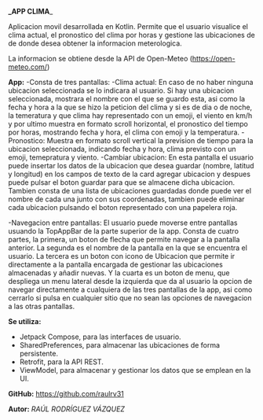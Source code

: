 **_APP CLIMA**_

Aplicacion movil desarrollada en Kotlin.
Permite que el usuario visualice el clima actual, el pronostico del clima por horas y gestione las 
ubicaciones de de donde desea obtener la informacion meterologica.

La informacion se obtiene desde la API de Open-Meteo (https://open-meteo.com/)

**App:**
-Consta de tres pantallas:
    -Clima actual: En caso de no haber ninguna ubicacion seleccionada se lo indicara al usuario.
        Si hay una ubicacion seleccionada, mostrara el nombre con el que se guardo esta, asi como
        la fecha y hora a la que se hizo la peticion del clima y si es de dia o de noche,
        la temeratura y que clima hay representado con un emoji, el viento en km/h 
        y por ultimo muestra en formato scroll horizontal, el pronostico del tiempo por horas,
        mostrando fecha y hora, el clima con emoji y la temperatura.
    -Pronostico: Muestra en formato scroll vertical la prevision de tiempo para la ubicacion
        seleccionada, indicando fecha y hora, clima previsto con un emoji, temepratura y viento.
    -Cambiar ubicacion: En esta pantalla el usuario puede insertar los datos de la ubicacion
        que desea guardar (nombre, latitud y longitud) en los campos de texto de la card agregar
        ubicacion y despues puede pulsar el boton guardar para que se almacene dicha ubicacion.
        Tambien consta de una lista de ubicaciones guardadas donde puede ver el nombre de cada una
        junto con sus coordenadas, tambien puede eliminar cada ubicacion pulsando el boton 
        representado con una papelera roja.

-Navegacion entre pantallas:
    El usuario puede moverse entre pantallas usuando la TopAppBar de la parte superior de la app.
    Consta de cuatro partes, la primera, un boton de flecha que permite navegar a la pantalla
    anterior. La segunda es el nombre de la pantalla en la que se encuentra el usuario. La tercera 
    es un boton con icono de Ubicacion que permite ir directamente a la pantalla encargada de 
    gestionar las ubicaciones almacenadas y añadir nuevas. Y la cuarta es un boton de menu, que 
    despliega un menu lateral desde la izquierda que da al usuario la opcion de navegar directamente
    a cualquiera de las tres pantallas de la app, asi como cerrarlo si pulsa en cualquier sitio
    que no sean las opciones de navegacion a las otras pantallas.


**Se utiliza:**
- Jetpack Compose, para las interfaces de usuario.
- SharedPreferences, para almacenar las ubicaciones de forma persistente.
- Retrofit, para la API REST.
- ViewModel, para almacenar y gestionar los datos que se emplean en la UI.

**GitHub:**
https://github.com/raulrv31

**Autor:**
_RAÚL RODRÍGUEZ VÁZQUEZ_